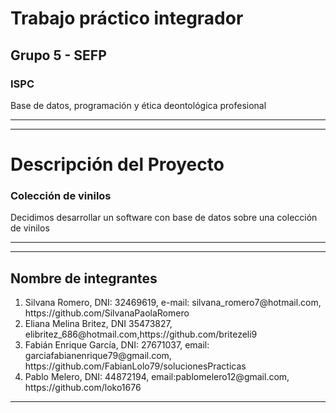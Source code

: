 ﻿<h1>Trabajo práctico integrador</h1>
<h2>Grupo 5 - SEFP</h2>
<h3>ISPC</h3>
<p>Base de datos,  programación y ética deontológica profesional</p>
<hr>

<hr>

<h1>Descripción del Proyecto</h1>
<h3>Colección de vinilos</h3>
<p>Decidimos desarrollar un software con base de datos sobre una colección de vinilos</p>
<p></p>
<p></p>
<p></p>
<p></p>

<hr>


<hr>

<h2>Nombre de integrantes</h2>
<!-- <p></p>  -->
<ol>
  <li>
    Silvana Romero, DNI: 32469619, e-mail: silvana_romero7@hotmail.com, https://github.com/SilvanaPaolaRomero 
  </li>

  <li>
    Eliana Melina Britez, DNI 35473827, elibritez_686@hotmail.com,https://github.com/britezeli9
  </li>

  <li>
    Fabián Enrique García, DNI: 27671037, email: garciafabianenrique79@gmail.com, https://github.com/FabianLolo79/solucionesPracticas
  </li>

  <li>
    Pablo Melero, DNI: 44872194, email:pablomelero12@gmail.com, https://github.com/loko1676
  </li>
</ol>

<hr>